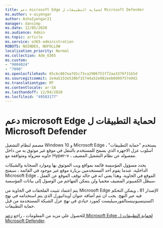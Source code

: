 ```yaml
---
title: دعم microsoft Edge لحماية التطبيقات ل Microsoft Defender
ms.author: v-aiyengar
author: AshaIyengar21
manager: dansimp
ms.date: 12/05/2020
ms.audience: Admin
ms.topic: article
ms.service: o365-administration
ROBOTS: NOINDEX, NOFOLLOW
localization_priority: Normal
ms.collection: Adm_O365
ms.custom:
- "9004024"
- "7090"
ms.openlocfilehash: 65cbc867ea7d1c73ca2906f51f72aa3376f31b5d
ms.sourcegitcommit: 2e4a5153e530bf15744a52e982eeb0d99757e9d2
ms.translationtype: MT
ms.contentlocale: ar-SA
ms.lasthandoff: 12/04/2020
ms.locfileid: "49583177"
---
```

# <a name="microsoft-edges-support-for-microsoft-defender-application-guard"></a>دعم microsoft Edge لحماية التطبيقات ل Microsoft Defender

مصمم لنظام التشغيل Windows 10 و Microsoft Edge ، يستخدم "حماية التطبيقات" أسلوب عزل الاجهزه الذي يسمح للمستخدم بالتنقل في موقع غير موثوق به من داخل حاويه معزولة ومتوافقة مع Hyper-v ، مفصوله عن نظام التشغيل المضيف.

يحدد مسؤول المؤسسة قائمه بمواقع ويب الموثوق بها وموارد السحابة والشبكات الداخلية. عندما يقوم أحد المستخدمين بزيارة موقع غير موجود في القائمة ، سيفتح Microsoft Edge الموقع في الحاوية. وهذا يعني انه في حاله توقف الموقع عن العمل ، سيظل الكمبيوتر المضيف محميا ولن يتمكن المهاجم من الوصول إلى بيانات المؤسسة.

يتم اعتماد تثبيت الملحقات في الحاوية من Microsoft Edge الإصدار 81 ، ويمكن التحكم فيه عبر النهج. يجب ان تتم أضافه عنوان أوبداتيورل الذي يتم استخدامه في نهج اكستينسيونينستالفورسيليست كمورد حيادي في نهج عزل الشبكة المستخدمة من قبل حماية التطبيقات.

للحصول علي مزيد من المعلومات ، راجع [دعم Microsoft Edge لحماية التطبيقات ل Microsoft Defender](https://go.microsoft.com/fwlink/?linkid=2134229).
